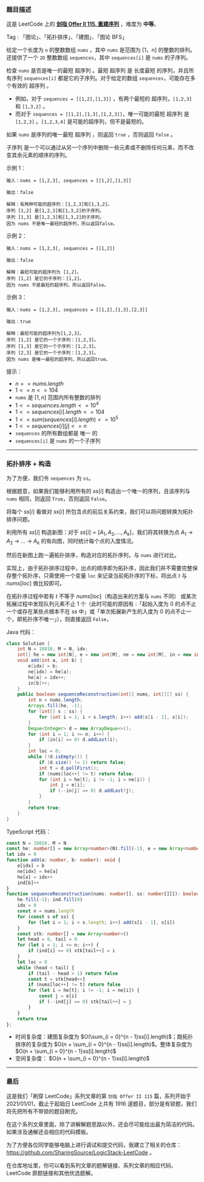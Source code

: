 ### 题目描述

这是 LeetCode 上的 **[剑指 Offer II 115. 重建序列](https://leetcode.cn/problems/ur2n8P/solution/by-ac_oier-oqxs/)** ，难度为 **中等**。

Tag : 「图论」、「拓扑排序」、「建图」、「图论 BFS」



给定一个长度为 `n` 的整数数组 `nums` ，其中 `nums` 是范围为 $[1，n]$ 的整数的排列。还提供了一个 `2D` 整数数组 `sequences`，其中 `sequences[i]` 是 `nums` 的子序列。

检查 `nums` 是否是唯一的最短 超序列 。最短 超序列 是 长度最短 的序列，并且所有序列 `sequences[i]` 都是它的子序列。对于给定的数组 `sequences`，可能存在多个有效的 超序列 。

* 例如，对于 `sequences = [[1,2],[1,3]]` ，有两个最短的 超序列，`[1,2,3]` 和 `[1,3,2]` 。
* 而对于 `sequences = [[1,2],[1,3],[1,2,3]]`，唯一可能的最短 超序列 是 `[1,2,3]` 。`[1,2,3,4]` 是可能的超序列，但不是最短的。

如果 `nums` 是序列的唯一最短 超序列 ，则返回 `true` ，否则返回 `false` 。

子序列 是一个可以通过从另一个序列中删除一些元素或不删除任何元素，而不改变其余元素的顺序的序列。

示例 1：
```
输入：nums = [1,2,3], sequences = [[1,2],[1,3]]

输出：false

解释：有两种可能的超序列：[1,2,3]和[1,3,2]。
序列 [1,2] 是[1,2,3]和[1,3,2]的子序列。
序列 [1,3] 是[1,2,3]和[1,3,2]的子序列。
因为 nums 不是唯一最短的超序列，所以返回false。
```
示例 2：
```
输入：nums = [1,2,3], sequences = [[1,2]]

输出：false

解释：最短可能的超序列为 [1,2]。
序列 [1,2] 是它的子序列：[1,2]。
因为 nums 不是最短的超序列，所以返回false。
```
示例 3：
```
输入：nums = [1,2,3], sequences = [[1,2],[1,3],[2,3]]

输出：true

解释：最短可能的超序列为[1,2,3]。
序列 [1,2] 是它的一个子序列：[1,2,3]。
序列 [1,3] 是它的一个子序列：[1,2,3]。
序列 [2,3] 是它的一个子序列：[1,2,3]。
因为 nums 是唯一最短的超序列，所以返回true。
```

提示：
* $n == nums.length$
* $1 <= n <= 104$
* `nums` 是 $[1, n]$ 范围内所有整数的排列
* $1 <= sequences.length <= 10^4$
* $1 <= sequences[i].length <= 104$
* $1 <= sum(sequences[i].length) <= 10^5$
* $1 <= sequences[i][j] <= n$
* `sequences` 的所有数组都是 唯一 的
* `sequences[i]` 是 `nums` 的一个子序列

---

### 拓扑排序 + 构造

为了方便，我们令 `sequences` 为 `ss`。

根据题意，如果我们能够利用所有的 $ss[i]$ 构造出一个唯一的序列，且该序列与 `nums` 相同，则返回 `True`，否则返回 `False`。

将每个 $ss[i]$ 看做对 $ss[i]$ 所包含点的前后关系约束，我们可以将问题转换为拓扑排序问题。

利用所有 $ss[i]$ 构造新图：对于 $ss[i] = [A_1, A_2, ..., A_k]$，我们将其转换为点 $A_1$ -> $A_2$ -> ... -> $A_k$ 的有向图，同时统计每个点的入度情况。

然后在新图上跑一遍拓扑排序，构造对应的拓扑序列，与 `nums` 进行对比。

实现上，由于拓扑排序过程中，出点的顺序即为拓扑序，因此我们并不需要完整保存整个拓扑序，只需使用一个变量 `loc` 来记录当前拓扑序的下标，将出点 $t$ 与 $nums[loc]$ 做比较即可。

在拓扑序过程中若有 $t$ 不等于 $nums[loc]$（构造出来的方案与 `nums` 不同） 或某次拓展过程中发现队列元素不止 $1$ 个（此时可能的原因有 :「起始入度为 $0$ 的点不止一个或存在某些点根本不在 $ss$ 中」或「单次拓展新产生的入度为 $0$ 的点不止一个，即拓扑序不唯一」），则直接返回 `False`，

Java 代码：
```java 
class Solution {
    int N = 10010, M = N, idx;
    int[] he = new int[N], e = new int[M], ne = new int[M], in = new int[N];
    void add(int a, int b) {
        e[idx] = b;
        ne[idx] = he[a];
        he[a] = idx++;
        in[b]++;
    }
    public boolean sequenceReconstruction(int[] nums, int[][] ss) {
        int n = nums.length;
        Arrays.fill(he, -1);
        for (int[] s : ss) {
            for (int i = 1; i < s.length; i++) add(s[i - 1], s[i]);
        }
        Deque<Integer> d = new ArrayDeque<>();
        for (int i = 1; i <= n; i++) {
            if (in[i] == 0) d.addLast(i);
        }
        int loc = 0;
        while (!d.isEmpty()) {
            if (d.size() != 1) return false;
            int t = d.pollFirst();
            if (nums[loc++] != t) return false;
            for (int i = he[t]; i != -1; i = ne[i]) {
                int j = e[i];
                if (--in[j] == 0) d.addLast(j);
            }
        }
        return true;
    }
}
```
TypeScript 代码：
```TypeScript
const N = 10010, M = N
const he: number[] = new Array<number>(N).fill(-1), e = new Array<number>(N).fill(0), ne = new Array<number>(N).fill(0), ind = new Array<number>(N).fill(0);
let idx = 0
function add(a: number, b: number): void {
    e[idx] = b
    ne[idx] = he[a]
    he[a] = idx++
    ind[b]++
}
function sequenceReconstruction(nums: number[], ss: number[][]): boolean {
    he.fill(-1); ind.fill(0)
    idx = 0
    const n = nums.length
    for (const s of ss) {
        for (let i = 1; i < s.length; i++) add(s[i - 1], s[i])
    }
    const stk: number[] = new Array<number>()
    let head = 0, tail = 0
    for (let i = 1; i <= n; i++) {
        if (ind[i] == 0) stk[tail++] = i
    }
    let loc = 0
    while (head < tail) {
        if (tail - head > 1) return false
        const t = stk[head++]
        if (nums[loc++] != t) return false
        for (let i = he[t]; i != -1; i = ne[i]) {
            const j = e[i]
            if (--ind[j] == 0) stk[tail++] = j
        }
    }
    return true
};
```
* 时间复杂度：建图复杂度为 $O(\sum_{i = 0}^{n - 1}ss[i].length)$；跑拓扑排序的复杂度为 $O(n + \sum_{i = 0}^{n - 1}ss[i].length)$。整体复杂度为 $O(n + \sum_{i = 0}^{n - 1}ss[i].length)$
* 空间复杂度： $O(n + \sum_{i = 0}^{n - 1}ss[i].length)$

---

### 最后

这是我们「刷穿 LeetCode」系列文章的第 `剑指 Offer II 115` 篇，系列开始于 2021/01/01，截止于起始日 LeetCode 上共有 1916 道题目，部分是有锁题，我们将先把所有不带锁的题目刷完。

在这个系列文章里面，除了讲解解题思路以外，还会尽可能给出最为简洁的代码。如果涉及通解还会相应的代码模板。

为了方便各位同学能够电脑上进行调试和提交代码，我建立了相关的仓库：https://github.com/SharingSource/LogicStack-LeetCode 。

在仓库地址里，你可以看到系列文章的题解链接、系列文章的相应代码、LeetCode 原题链接和其他优选题解。

